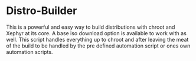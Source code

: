 # Distro-Builder
This is a powerful and easy way to build distributions with chroot and Xephyr at its core. A base iso download option is available to work with as well. This script handles everything up to chroot and after leaving the meat of the build to be handled by the pre defined automation script or ones own automation scripts.
